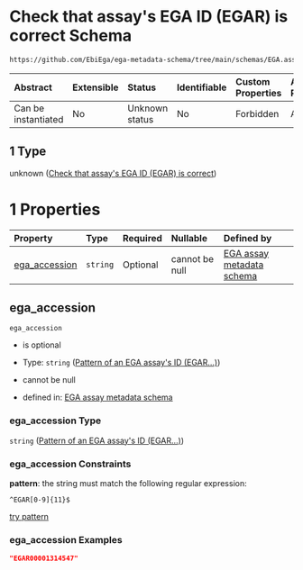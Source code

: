 # Check that assay's EGA ID (EGAR) is correct Schema

```txt
https://github.com/EbiEga/ega-metadata-schema/tree/main/schemas/EGA.assay.json#/properties/object_id/allOf/1
```



| Abstract            | Extensible | Status         | Identifiable | Custom Properties | Additional Properties | Access Restrictions | Defined In                                                      |
| :------------------ | :--------- | :------------- | :----------- | :---------------- | :-------------------- | :------------------ | :-------------------------------------------------------------- |
| Can be instantiated | No         | Unknown status | No           | Forbidden         | Allowed               | none                | [EGA.assay.json*](../out/EGA.assay.json "open original schema") |

## 1 Type

unknown ([Check that assay's EGA ID (EGAR) is correct](ega-11-properties-objects-ids-block-allof-check-that-assays-ega-id-egar-is-correct.md))

# 1 Properties

| Property                        | Type     | Required | Nullable       | Defined by                                                                                                                                                                                                                                                                                             |
| :------------------------------ | :------- | :------- | :------------- | :----------------------------------------------------------------------------------------------------------------------------------------------------------------------------------------------------------------------------------------------------------------------------------------------------- |
| [ega_accession](#ega_accession) | `string` | Optional | cannot be null | [EGA assay metadata schema](ega-11-properties-objects-ids-block-allof-check-that-assays-ega-id-egar-is-correct-properties-pattern-of-an-ega-assays-id-egar.md "https://github.com/EbiEga/ega-metadata-schema/tree/main/schemas/EGA.assay.json#/properties/object_id/allOf/1/properties/ega_accession") |

## ega_accession



`ega_accession`

*   is optional

*   Type: `string` ([Pattern of an EGA assay's ID (EGAR...)](ega-11-properties-objects-ids-block-allof-check-that-assays-ega-id-egar-is-correct-properties-pattern-of-an-ega-assays-id-egar.md))

*   cannot be null

*   defined in: [EGA assay metadata schema](ega-11-properties-objects-ids-block-allof-check-that-assays-ega-id-egar-is-correct-properties-pattern-of-an-ega-assays-id-egar.md "https://github.com/EbiEga/ega-metadata-schema/tree/main/schemas/EGA.assay.json#/properties/object_id/allOf/1/properties/ega_accession")

### ega_accession Type

`string` ([Pattern of an EGA assay's ID (EGAR...)](ega-11-properties-objects-ids-block-allof-check-that-assays-ega-id-egar-is-correct-properties-pattern-of-an-ega-assays-id-egar.md))

### ega_accession Constraints

**pattern**: the string must match the following regular expression: 

```regexp
^EGAR[0-9]{11}$
```

[try pattern](https://regexr.com/?expression=%5EEGAR%5B0-9%5D%7B11%7D%24 "try regular expression with regexr.com")

### ega_accession Examples

```json
"EGAR00001314547"
```

